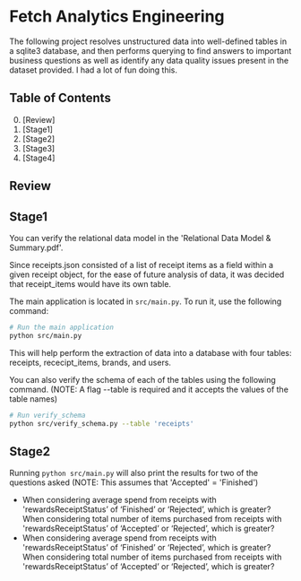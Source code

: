 # Fetch Analytics Engineering
The following project resolves unstructured data into well-defined tables in a sqlite3 database, and then performs querying to find answers to important business questions as well as identify any data quality issues present in the dataset provided. I had a lot of fun doing this.

## Table of Contents

0. [Review]
1. [Stage1]
2. [Stage2]
3. [Stage3]
4. [Stage4]

## Review

## Stage1
You can verify the relational data model in the 'Relational Data Model & Summary.pdf'.

Since receipts.json consisted of a list of receipt items as a field within a given receipt object, for the ease of future analysis of data, it was decided that receipt_items would have its own table.

The main application is located in `src/main.py`. To run it, use the following command:

```bash
# Run the main application
python src/main.py
```
This will help perform the extraction of data into a database with four tables: receipts, rececipt_items, brands, and users.

You can also verify the schema of each of the tables using the following command. (NOTE: A flag --table is required and it accepts the values of the table names)
```bash 
# Run verify_schema
python src/verify_schema.py --table 'receipts'
```

## Stage2
Running `python src/main.py` will also print the results for two of the questions asked (NOTE: This assumes that 'Accepted' = 'Finished')
  - When considering average spend from receipts with 'rewardsReceiptStatus’ of ‘Finished’ or ‘Rejected’, which is greater?
When considering total number of items purchased from receipts with 'rewardsReceiptStatus’ of ‘Accepted’ or ‘Rejected’, which is greater?
  - When considering average spend from receipts with 'rewardsReceiptStatus’ of ‘Finished’ or ‘Rejected’, which is greater?
When considering total number of items purchased from receipts with 'rewardsReceiptStatus’ of ‘Accepted’ or ‘Rejected’, which is greater?
